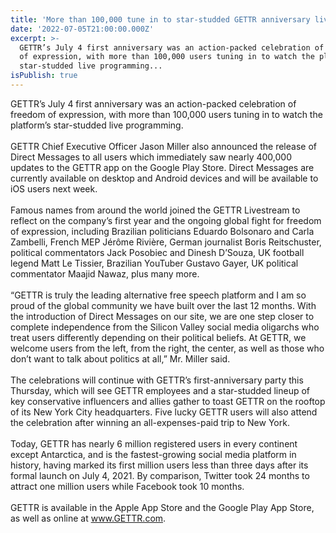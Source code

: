```yaml
---
title: 'More than 100,000 tune in to star-studded GETTR anniversary livestream'
date: '2022-07-05T21:00:00.000Z'
excerpt: >-
  GETTR’s July 4 first anniversary was an action-packed celebration of freedom
  of expression, with more than 100,000 users tuning in to watch the platform’s
  star-studded live programming...
isPublish: true
---
```


GETTR’s July 4 first anniversary was an action-packed celebration of freedom of expression, with more than 100,000 users tuning in to watch the platform’s star-studded live programming.  
   
GETTR Chief Executive Officer Jason Miller also announced the release of Direct Messages to all users which immediately saw nearly 400,000 updates to the GETTR app on the Google Play Store. Direct Messages are currently available on desktop and Android devices and will be available to iOS users next week.  
   
Famous names from around the world joined the GETTR Livestream to reflect on the company’s first year and the ongoing global fight for freedom of expression, including Brazilian politicians Eduardo Bolsonaro and ​​Carla Zambelli, French MEP Jérôme Rivière, German journalist Boris Reitschuster, political commentators Jack Posobiec and Dinesh D’Souza, UK football legend Matt Le Tissier, Brazilian YouTuber Gustavo Gayer, UK political commentator Maajid Nawaz, plus many more.  
   
“GETTR is truly the leading alternative free speech platform and I am so proud of the global community we have built over the last 12 months. With the introduction of Direct Messages on our site, we are one step closer to complete independence from the Silicon Valley social media oligarchs who treat users differently depending on their political beliefs. At GETTR, we welcome users from the left, from the right, the center, as well as those who don’t want to talk about politics at all,” Mr. Miller said.  
   
The celebrations will continue with GETTR’s first-anniversary party this Thursday, which will see GETTR employees and a star-studded lineup of key conservative influencers and allies gather to toast GETTR on the rooftop of its New York City headquarters. Five lucky GETTR users will also attend the celebration after winning an all-expenses-paid trip to New York.  
   
Today, GETTR has nearly 6 million registered users in every continent except Antarctica, and is the fastest-growing social media platform in history, having marked its first million users less than three days after its formal launch on July 4, 2021. By comparison, Twitter took 24 months to attract one million users while Facebook took 10 months.  
   
GETTR is available in the Apple App Store and the Google Play App Store, as well as online at www.GETTR.com.
